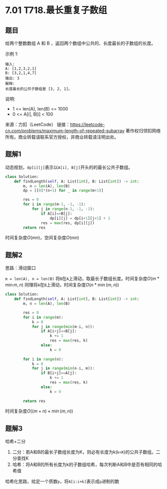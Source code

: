 # 7.01 T718.最长重复子数组

## 题目
给两个整数数组 A 和 B ，返回两个数组中公共的、长度最长的子数组的长度。

示例 1:
```
输入:
A: [1,2,3,2,1]
B: [3,2,1,4,7]
输出: 3
解释: 
长度最长的公共子数组是 [3, 2, 1]。
```
说明:
- 1 <= len(A), len(B) <= 1000
- 0 <= A[i], B[i] < 100

来源：力扣（LeetCode）
链接：https://leetcode-cn.com/problems/maximum-length-of-repeated-subarray
著作权归领扣网络所有。商业转载请联系官方授权，非商业转载请注明出处。

## 题解1
动态规划，`dp[i][j]`表示以`A[i], B[j]`开头的的最长公共子数组。

```python
class Solution:
    def findLength(self, A: List[int], B: List[int]) -> int:
        m, n = len(A), len(B)
        dp = [[0]*(n+1) for _ in range(m+1)]

        res = 0
        for i in range(m-1, -1, -1):
            for j in range(n-1, -1, -1):
                if A[i]==B[j]:
                    dp[i][j] = dp[i+1][j+1] + 1
                res = max(res, dp[i][j])
        return res
```
时间复杂度$O(mn)$，空间复杂度$O(mn)$


## 题解2
思路：滑动窗口

`m = len(A), n = len(B)`
将`B`在`A`上滑动，取最长子数组长度。时间复杂度$O(m*\min{m, n})$
同理将`A`在`B`上滑动，时间复杂度$O(n*\min(m, n))$

```python
class Solution:
    def findLength(self, A: List[int], B: List[int]) -> int:
        m, n = len(A), len(B)

        res = 0
        for i in range(m):
            k = 0
            for j in range(min(m-i, n)):
                if A[i+j]==B[j]:
                    k += 1
                    res = max(res, k)
                else:
                    k = 0
                
        for i in range(n):
            k = 0
            for j in range(min(n-i, m)):
                if B[i+j]==A[j]:
                    k += 1
                    res = max(res, k)
                else:
                    k = 0
        
        return res
```
时间复杂度$O((m+n)\times\min{(m, n)})$

## 题解3
哈希+二分
1. 二分：若A和B的最长子数组长度为K，则必有长度为k(`k<K`)的公共子数组。二分查找K
2. 哈希：将A和B的所有长度为k的子数组哈希，每次判断A和B中是否有相同的哈希值

哈希化思路，给定一个质数`p`，将`A[i:i+k]`表示成`p`进制的数

